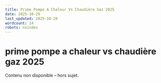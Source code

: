 ```yaml
---
title: Prime Pompe A Chaleur Vs Chaudière Gaz 2025
date: 2025-10-29
last_updated: 2025-10-29
wordcount: 14
robots: noindex
---
```


# prime pompe a chaleur vs chaudière gaz 2025

Contenu non disponible – hors sujet.